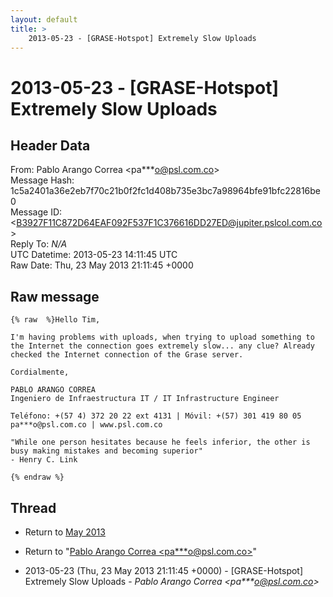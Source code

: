 ```yaml
---
layout: default
title: >
    2013-05-23 - [GRASE-Hotspot] Extremely Slow Uploads
---
```


# 2013-05-23 - [GRASE-Hotspot] Extremely Slow Uploads

## Header Data

From: Pablo Arango Correa \<pa***o@psl.com.co\><br>
Message Hash: 1c5a2401a36e2eb7f70c21b0f2fc1d408b735e3bc7a98964bfe91bfc22816be0<br>
Message ID: \<B3927F11C872D64EAF092F537F1C376616DD27ED@jupiter.pslcol.com.co\><br>
Reply To: _N/A_<br>
UTC Datetime: 2013-05-23 14:11:45 UTC<br>
Raw Date: Thu, 23 May 2013 21:11:45 +0000<br>

## Raw message

```
{% raw  %}Hello Tim,

I'm having problems with uploads, when trying to upload something to the Internet the connection goes extremely slow... any clue? Already checked the Internet connection of the Grase server.

Cordialmente,

PABLO ARANGO CORREA
Ingeniero de Infraestructura IT / IT Infrastructure Engineer

Teléfono: +(57 4) 372 20 22 ext 4131 | Móvil: +(57) 301 419 80 05
pa***o@psl.com.co | www.psl.com.co

"While one person hesitates because he feels inferior, the other is busy making mistakes and becoming superior"
- Henry C. Link

{% endraw %}
```

## Thread

+ Return to [May 2013](/archive/2013/05)

+ Return to "[Pablo Arango Correa <pa***o<span>@</span>psl.com.co>](/authors/pa___o_at_psl_com_co)"

+ 2013-05-23 (Thu, 23 May 2013 21:11:45 +0000) - [GRASE-Hotspot] Extremely Slow Uploads - _Pablo Arango Correa \<pa***o@psl.com.co\>_

